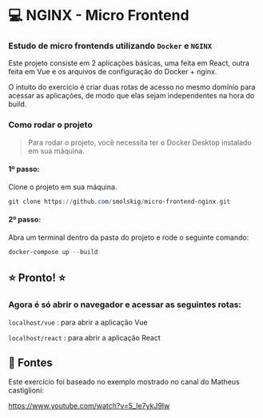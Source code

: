 # :computer: NGINX - Micro Frontend

### Estudo de micro frontends utilizando `Docker` e `NGINX`

Este projeto consiste em 2 aplicações básicas, uma feita em React, outra feita em Vue e os arquivos de configuração do Docker + nginx.

O intuito do exercicio é criar duas rotas de acesso no mesmo domínio para acessar as aplicações, de modo que elas sejam independentes na hora do build.

### Como rodar o projeto
> Para rodar o projeto, você necessita ter o Docker Desktop instalado em sua máquina.

#### 1º passo:
Clone o projeto em sua máquina.

```powershell
git clone https://github.com/smolskig/micro-frontend-nginx.git
```

#### 2º passo:
Abra um terminal dentro da pasta do projeto e rode o seguinte comando:

```powershell
docker-compose up --build
```

## :star: Pronto! :star:

### Agora é só abrir o navegador e acessar as seguintes rotas:

`localhost/vue` : para abrir a aplicação Vue

`localhost/react` : para abrir a aplicação React

## :page_facing_up: Fontes
Este exercício foi baseado no exemplo mostrado no canal do Matheus castiglioni:

https://www.youtube.com/watch?v=5_Ie7ykJ9Iw
